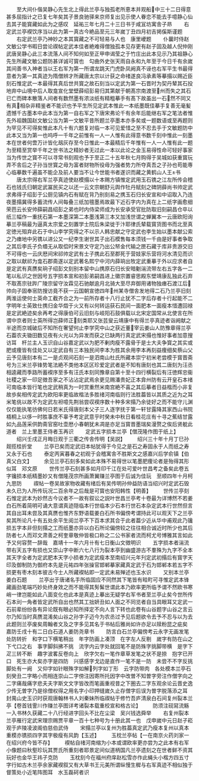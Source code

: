 <!-- { "loadSidebar": true } -->
　　至大间仆偕吴静心先生北上得此兰亭与独孤老所恵本并观船中三十二日得意甚多屈指计之已复七年矣其子景良驰驿来京师复出见示使人眷恋不能去手噫静心仙去其子能寳藏如此为之感叹　延祐三年七月二十三日书于咸冝坊寓舎子昻
　　右定武兰亭褉饮序当以此为第一真古今絶品至元三年嵗丁丑四月初吉掲傒斯谨题
　　右定武兰亭乃神妙之本其寳藏之不可轻易与人也　康里巙题
　　仆曩时侍赵文敏公学书暇日尝论禊帖定武本佳者絶难得僧独孤本见存更有赵子固及越人倪仲刚武唐吴静心此三本流落人间不知何如至正甲申谒莹之于竹庄出此本见示乃其祖静心先生所藏文敏公题防甚详诚可寳也　勾曲外史张天雨自永和九年至于今日千有余嵗其间善书入神者当以王右军为第一所谓龙跳天门虎卧凤阙真不诬也右军平生书最得意者为第一其真迹为隋僧辨才所藏唐太宗以计获之命禇遂良冯承素等摹搨以赐近臣刻石惟定武一本最得其真后世共寳之故石刻当以定武为第一石晋时为契丹辇其石投地弃中山境中后人取龛宣化堂壁薛绍彭易归其第献于朝髙宗南渡至州而失之其石已亡而碑本散落人间者有数然墨有浓淡纸有精粗摹手有髙下故虽出一石然不同又有真相杂非精鉴者不能识也予平生所见定武本惟此一本纸墨既佳摹手复善无毫髪遗憾千古墨本中此本当为第一自右军之下唐宋弗论千有余年后能继右军之笔法者惟先外祖魏国赵文敏公当为第一文敏平昔所题兰亭墨本亦多矣或一题数语或至再题则为罕见不可得矣惟此本凡十有六题复对临一本可见爱惜之至不忍去手于文敏题防中此本又当为第一也呜呼一千年之前惟有一人一人惟有此得意书数千刻中惟此一刻墨本在世者何啻万计皆化刼灰存至今日惟此一本最精后千年惟有一人一人惟有此一题为至精至赏举千年之世书法之精妙者无过此一本以此论之金玉易得性命可轻好事家当为传世之寳不可以寻常书刻观也予于至正二十五年秋七月购得于吴城如获重寳玩弄不舎后之子孙当世寳之毋为富者财物所役毋为强者势力所夺真吾之子孙也苟能専心临摹数千遍虽不能企及前人要当不让今世能书者遂识而藏之黄鹤山人王书
　　唐太宗得右军兰亭真迹使赵模搨以十本赐方镇惟定武用玉石镌之江左所传会稽石也钱氏归朝定武冨民买之以还一云文宗朝舒元舆作牡丹赋刻之碑阴薛尚书帅定武求弗得子绍彭于公厨见镇内石有赋在背乃别刻易之携玉石归长安宣和中诏取入乃连夜墨搨冀得多蓄流传人间每叠三纸加氊墨焉故最下近石字内为真在上二纸字画愈细荣芭云长安帅薛嗣昌绍彭之弟也时内侍梁师成为长安承受官批防取旧刻嗣昌仓卒以纸三幅作一重抚石第一本墨深第二本墨浅第三本又加浅世谓之蝉翼本一云唐欧阳询摹兰亭稿最为逼真太宗爱之刻置学士院后朱梁徙于汴耶律氏辇载寳货图书而北至真定徳光殂弃此石于中山李学究得之不以示人韩忠献之守定武也李生始以墨本献公索之乃瘗地中另镌以进公又一纪李生谢世其子出石模售每本须钱一千由是好事者争取之其后李氏子负缗无从取偿时宋景文守定乃出公帑金代输之匣石藏于库非贵游交旧不可得也一云庆厯间宋祁帅定武有士子携此石至郡死于营妓家乐营将河水清见而识之取以献祁为龛石郡斋遂以定武著名熙宁中河内薛珦出牧定武重摹于外以应求者自是定武有真赝矣珦子绍彭文刻别本留中山携原石归长安暗劖湍流带左右五字各一二笔以私识之世因号五字损本宣和初彭弟嗣昌进上徽宗置睿思殿东壁靖康乱独此石弃不取髙宗驻跸广陵宗留守汝霖见石驰献逾月北骑大至尽弃御用诸物独瘗石渡江后帅向子固奉宻防搜访竟不获一云国朝宣徳四年州某寺僧舎发地得二石乃兰亭旧刻两淮运使何士英命工截齐合之为一前所存者十八行止犹不二字后存者十行起能不二字明年士英致仕携归金华燬于火又有以何转运获石民间一面肥本一面瘦本惜遭回禄是定武絶迹矣余再考之得康伯可云旧刻与岐阳石鼓俱载以北宋定国常从北使言在所谓中京者则士英所得岂薛师正刻类耶又张芸叟云靖康中有得兰亭真迹者诣阙献之半途而京城破后不知所在奢望何止李学究中山之获近董宰云姜山人防豫章得兰亭石葢农夫锄田数见夜有火光以为异发而获之已缺两行真定武宋搨也惟好事者加意搜访耳　杆兰主人玉识自山谷嘉定武以为肥不剰肉瘦不露骨于是士大夫争寳之其实或肥或痩皆有佳处又以定武自有三本独民间李本为胜其余用李本再刻益痩细矣蔡山父云予见唐刻本有二一是贞观间石刻一是泗南山杜氏所藏本崇宁初米老尝模于寳晋斋号为三米兰亭锋势笔法絶不类他本区区珍爱定武者是不知有唐刻也其二唐刻为汪丞相逵藏而季路所蓄褉序至多有汪氏本刻同豫章自第十至十四行横裂后有汪徳辉忠衞社稷之家一印足徴吾家之不沾沾定武焉余更见赐潘贵妃正本弇州防有云开皇石本禇可南临本皆行笔也定武稍真为一时赏重然米南宫絶不喜之其后摹者日益楷而小非复故歩矣相传定武为欧阳率更临故楷法多胜禇河南临则行法胜葢皆以其质之近为之耳米笔佻以故不为定武左袒噫先荆翁尝収褉序数十种多宋搨乃余徒好之而不能守儿渊仅仅能执笔彷佛何日若米氏得唐刻本父子三人逐字抚于第一轩甘露降其家西山书院梧桐上以侈一时胜事庶不辜予考定武意乎时癸未中秋日看桂花庄有十寻之蕉结甘露如九品莲采供韵斋官窑吐壶厯小春朝犹未凋是亦足当寳晋墨瑞矣漫赘之俟后贤躭此道者　兰上里墨王侍者玉再识
　　定武五字损本兰亭【僧茂隆作图于纸上】
　　绍兴壬戌正月晦日观于三衢之传舎传明【吴説】
　　绍兴三十年十月丁巳孙觌揽桂折堂
　　兰亭已矣而定武旧本帖犹得于今见之是石之寿固永于人而纸之寿又永于石也
　　泰定丙寅暮春之初观于会稽寓舎不胜斯文之感嘉兴后学俞镇【伯真父白文】
　　余见兰亭石刻多矣如此本殊不易得世以笔墨肥痩论者是殆得其形似耳　邓文原
　　世传兰亭石刻甚多如月印千江在处可爱叶世昌考之备矣此卷五字镵损本纸精墨妙又有僧隆茂宗所画萧翼赚兰亭图于后诚为佳玩　至顺四年十月柯九思防
　　禊帖一卷吴故家物收藏有绪后有吴传明孙仲益防语当绍兴时定武石毁未久已为人所传玩况二百余年之后哉是可寳也安阳韩性【明善】
　　世传兰亭刻石惟定武本为妙然古今议者不一故有叙讼之説叶世昌兰亭考十卷最为详博然不若姜白石所着简明可诵大意谓真迹隠临本行世临本少石本行世石本杂定武本行世然但言其自出耳未尝及其真赝也惟齐东野语载姜白石所书偏傍考谓持此可以观天下之兰亭矣其所论凡十有五处余平生阅兰亭不下百本求其合于此者葢少近从华中甫观此乃镵损五字本非但刻搨之工而纸墨亦异以白石所论偏傍较之往往相合诚近时所少也其后防者七人而邓文肃善之柯奎章敬仲皆极口称之二公书家者流而柯尤号博雅其言如此予又何容赘一辞哉　嘉靖十一年六月卄有七日衡山文徴明识
　　五字损本者湍流带右天五字有损也又崇山字中断六七八行为裂本亭到幽盛游古不羣殊为九字不全本其天字全者为定武肥本天字小损者为定武瘦本至南绍兴元年刋定武初搨后有寳字天印及御制防为御府本先是元祐四年张操官邯郸摹家藏真定武于石为邯郸本若五字不损更有枣木刻本彼古今士人所藏褉帖即一定武未易殚述也玉水识
　　又别本兰亭姜白石题
　　兰亭出于唐诸名手所临固应不同然其下笔皆有畦町可寻惟定武本锋藏画劲笔端巧妙处终身效之而不能得其髣髴世谓此本乃欧率更所临予谓不然欧书寒峭一律岂能如此八面变化也此本是真迹上摹出无疑学右军书者至兰亭止矣今世所传石本刓一角者皆定武所自出也然其工拙妍丑如人面之不同览者自当具眼耳又定武一石前辈纷纷各有异论既有眼必知所择定不向人言下转也此卷有山谷题字山谷之言云尔乃知当时真赝混淆矣山谷之孙字子迈今为农丞过予见后题欲令去予不忍与以为去此题则兰亭废矣周翰者文及之字多见其名于书帖后雅尚如许亦足以赎粉昆之疵矣　嘉防壬戌十有二日白石道人姜防尧章书
　　防言白石兰亭偏傍考云永字无画发笔处防转折　和字口下横笔稍出　年字防画上凑顶　在字左人反剔　嵗字有防在山之下弋口之右　事字脚斜拂不挑　流字内云字处就回笔不是防殊字挑脚带横　是字下疋三转不断　趣字波畧反卷向上　欣字欠右一笔作章草发笔之状不是捺　抱字已开口　死生亦大矣亦字是四防　兴感感字戈边是直作一笔不是一防　未尝不不字反挑脚处有一阙　又仰字如针眼殊字如解列字如丁形　云字防带肉　各处模本兰亭石刻癸丑二字略小而相连崇山二字傍注因寄所托因字中改曽不知曽字旁注作僧字向之二字痛哉痛字悲夫夫字斯文文字皆改而笔画重视昔之下圏去二字东观余论云晋史逸少传无曽字乃是徐僧权得之用名字小印押缝嵗久止存僧字后误为曽字脱落添之耳　封禺山史玉识时获观唐翰林书人刘秦妹所临禊帖于修竹吾庐清泉白石间复州裂本兰亭【卷首钱霅川作赚兰亭图详考诸裂本载重校宣和格古论】
　　防须注砚冩流觞一入书林久获藏二十八行经进字回头不比在尘梁　吴兴钱选舜举
　　右复州裂本兰亭雁行定武宋理宗赐贾平章一百十七种号为十册此其一也　戊申嵗中元日赵子崧观于庐陵凌波阁伯慈伯武侍
　　宋搨兰亭以复州为胜葢真定武乃瘦本复州以真本重模亦镌损四字其字极瘦有风韵【玉述】
　　玉枕兰亭帖【一在南京火药刘家一在绍兴府今皆不存】
　　褉帖自禇河南缩为小本或谓欧率更亦尝为之此本有右军小像题曰秋壑珍玩其贾氏所重刻者耶景定间似道柄国凡兰亭遗刻之在世者鲜不资其玩好也金华王祎子克防
　　玉枕刻今在福州府庠赵松雪亦作此蝇头小楷方四五寸字行如古木兰亭余家藏褉叙又有大草书王元美所谓纵慢生穉与右军真迹不相似独于督策处小近笔阵图耳　水玉磊砢者识
